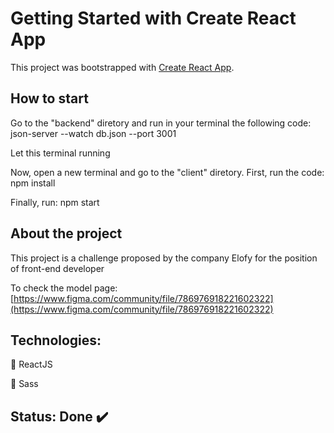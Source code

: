 # Getting Started with Create React App

This project was bootstrapped with [Create React App](https://github.com/facebook/create-react-app).

## How to start

Go to the "backend" diretory and run in your terminal the following code: json-server --watch db.json --port 3001

Let this terminal running

Now, open a new terminal and go to the "client" diretory. First, run the code: npm install

Finally, run: npm start

## About the project

This project is a challenge proposed by the company Elofy for the position of front-end developer

To check the model page: [https://www.figma.com/community/file/786976918221602322](https://www.figma.com/community/file/786976918221602322)

## Technologies:

:small_blue_diamond: ReactJS

:small_orange_diamond: Sass

## Status: Done :heavy_check_mark:
